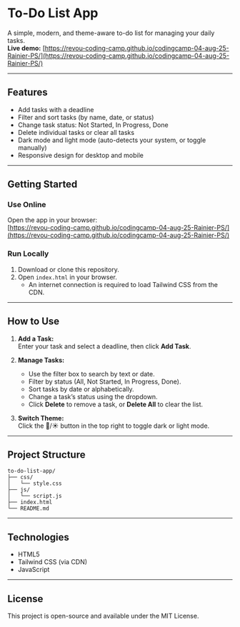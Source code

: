 # To-Do List App

A simple, modern, and theme-aware to-do list for managing your daily tasks.  
**Live demo:** [https://revou-coding-camp.github.io/codingcamp-04-aug-25-Rainier-PS/](https://revou-coding-camp.github.io/codingcamp-04-aug-25-Rainier-PS/)

---

## Features

- Add tasks with a deadline
- Filter and sort tasks (by name, date, or status)
- Change task status: Not Started, In Progress, Done
- Delete individual tasks or clear all tasks
- Dark mode and light mode (auto-detects your system, or toggle manually)
- Responsive design for desktop and mobile

---

## Getting Started

### Use Online
Open the app in your browser:  
[https://revou-coding-camp.github.io/codingcamp-04-aug-25-Rainier-PS/](https://revou-coding-camp.github.io/codingcamp-04-aug-25-Rainier-PS/)

### Run Locally
1. Download or clone this repository.
2. Open `index.html` in your browser.
   - An internet connection is required to load Tailwind CSS from the CDN.

---

## How to Use

1. **Add a Task:**  
   Enter your task and select a deadline, then click **Add Task**.

2. **Manage Tasks:**  
   - Use the filter box to search by text or date.
   - Filter by status (All, Not Started, In Progress, Done).
   - Sort tasks by date or alphabetically.
   - Change a task’s status using the dropdown.
   - Click **Delete** to remove a task, or **Delete All** to clear the list.

3. **Switch Theme:**  
   Click the 🌙/☀️ button in the top right to toggle dark or light mode.

---

## Project Structure

```
to-do-list-app/
├── css/
│   └── style.css
├── js/
│   └── script.js
├── index.html
└── README.md
```

---

## Technologies

- HTML5
- Tailwind CSS (via CDN)
- JavaScript

---

## License
This project is open-source and available under the MIT License.
